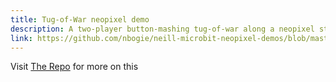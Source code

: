 ```yaml
---
title: Tug-of-War neopixel demo
description: A two-player button-mashing tug-of-war along a neopixel strip
link: https://github.com/nbogie/neill-microbit-neopixel-demos/blob/master/TugOfWarLEDs.md
---
```


Visit [The Repo]({{page.link}}) for more on this

